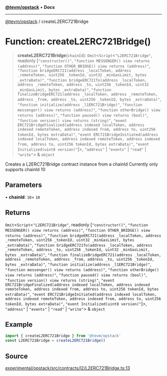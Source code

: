 [**@tevm/opstack**](../README.md) • **Docs**

***

[@tevm/opstack](../globals.md) / createL2ERC721Bridge

# Function: createL2ERC721Bridge()

> **createL2ERC721Bridge**(`chainId`): `Omit`\<`Script`\<`"L2ERC721Bridge"`, readonly [`"constructor()"`, `"function MESSENGER() view returns (address)"`, `"function OTHER_BRIDGE() view returns (address)"`, `"function bridgeERC721(address _localToken, address _remoteToken, uint256 _tokenId, uint32 _minGasLimit, bytes _extraData)"`, `"function bridgeERC721To(address _localToken, address _remoteToken, address _to, uint256 _tokenId, uint32 _minGasLimit, bytes _extraData)"`, `"function finalizeBridgeERC721(address _localToken, address _remoteToken, address _from, address _to, uint256 _tokenId, bytes _extraData)"`, `"function initialize(address _l1ERC721Bridge)"`, `"function messenger() view returns (address)"`, `"function otherBridge() view returns (address)"`, `"function paused() view returns (bool)"`, `"function version() view returns (string)"`, `"event ERC721BridgeFinalized(address indexed localToken, address indexed remoteToken, address indexed from, address to, uint256 tokenId, bytes extraData)"`, `"event ERC721BridgeInitiated(address indexed localToken, address indexed remoteToken, address indexed from, address to, uint256 tokenId, bytes extraData)"`, `"event Initialized(uint8 version)"`]\>, `"address"` \| `"events"` \| `"read"` \| `"write"`\> & `object`

Creates a L2ERC721Bridge contract instance from a chainId
Currently only supports chainId 10

## Parameters

• **chainId**: `10`= `10`

## Returns

`Omit`\<`Script`\<`"L2ERC721Bridge"`, readonly [`"constructor()"`, `"function MESSENGER() view returns (address)"`, `"function OTHER_BRIDGE() view returns (address)"`, `"function bridgeERC721(address _localToken, address _remoteToken, uint256 _tokenId, uint32 _minGasLimit, bytes _extraData)"`, `"function bridgeERC721To(address _localToken, address _remoteToken, address _to, uint256 _tokenId, uint32 _minGasLimit, bytes _extraData)"`, `"function finalizeBridgeERC721(address _localToken, address _remoteToken, address _from, address _to, uint256 _tokenId, bytes _extraData)"`, `"function initialize(address _l1ERC721Bridge)"`, `"function messenger() view returns (address)"`, `"function otherBridge() view returns (address)"`, `"function paused() view returns (bool)"`, `"function version() view returns (string)"`, `"event ERC721BridgeFinalized(address indexed localToken, address indexed remoteToken, address indexed from, address to, uint256 tokenId, bytes extraData)"`, `"event ERC721BridgeInitiated(address indexed localToken, address indexed remoteToken, address indexed from, address to, uint256 tokenId, bytes extraData)"`, `"event Initialized(uint8 version)"`]\>, `"address"` \| `"events"` \| `"read"` \| `"write"`\> & `object`

## Example

```ts
import { createL2ERC721Bridge } from '@tevm/opstack'
const L2ERC721Bridge = createL2ERC721Bridge()
```

## Source

[experimental/opstack/src/contracts/l2/L2ERC721Bridge.ts:13](https://github.com/evmts/tevm-monorepo/blob/main/experimental/opstack/src/contracts/l2/L2ERC721Bridge.ts#L13)
